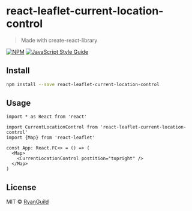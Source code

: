 # react-leaflet-current-location-control

> Made with create-react-library

[![NPM](https://img.shields.io/npm/v/react-leaflet-current-location-control.svg)](https://www.npmjs.com/package/react-leaflet-current-location-control) [![JavaScript Style Guide](https://img.shields.io/badge/code_style-standard-brightgreen.svg)](https://standardjs.com)

## Install

```bash
npm install --save react-leaflet-current-location-control
```

## Usage

```tsx
import * as React from 'react'

import CurrentLocationControl from 'react-leaflet-current-location-control'
import {Map} from 'react-leaflet'

const App: React.FC<> = () => (
  <Map>
    <CurrentLocationControl postition="topright" />
  </Map>
)
```

## License

MIT © [RyanGuild](https://github.com/RyanGuild)
